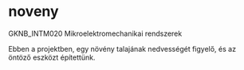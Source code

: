# noveny
GKNB_INTM020 Mikroelektromechanikai rendszerek

Ebben a projektben, egy növény talajának nedvességét figyelő, és az öntöző eszközt építettünk. 
